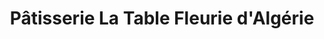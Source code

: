 ---
title: "Pâtisserie La Table Fleurie d'Algérie"
url: /montreal/patisserie-la-table-fleurie-dalgerie/
shop: Bäckerei
---